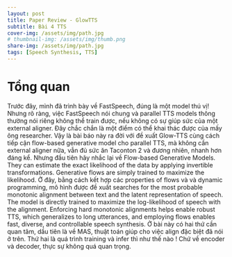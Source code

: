 ```yaml
---
layout: post
title: Paper Review - GlowTTS
subtitle: Bài 4 TTS
cover-img: /assets/img/path.jpg
# thumbnail-img: /assets/img/thumb.png
share-img: /assets/img/path.jpg
tags: [Speech Synthesis, TTS]
---
```


# Tổng quan

Trước đây, mình đã trình bày về FastSpeech, đúng là một model thú vị! Nhưng rõ ràng, việc FastSpeech nói chung và parallel TTS models thông thường nói riêng không thể train được, nếu không có sự giúp sức của một external aligner. 
Đây chắc chắn là một điểm có thể khai thác được của mấy ông researcher. Vậy là bài báo này ra đời với đề xuất Glow-TTS cùng cách tiếp cận flow-based generative model cho parallel TTS, mà không cần external aligner nữa, vẫn đủ sức ăn Taconton 2 và đương nhiên, nhanh hơn đáng kể.
Nhưng đầu tiên hãy nhắc lại về Flow-based Generative Models. They can estimate the exact likelihood of the data by applying invertible transformations. Generative flows are simply trained to maximize the likelihood.
Ở đây, bằng cách kết hợp các properties of flows và và dynamic programming, mô hình được đề xuất searches for the most probable monotonic alignment between text and the latent representation of speech. The model is directly trained to maximize the log-likelihood of speech with the alignment.
Enforcing hard monotonic alignments helps enable robust TTS, which generalizes to long utterances, and employing flows enables fast, diverse, and controllable speech synthesis.
Ở bài này có hai thứ cần quan tâm, dầu tiên là về MAS, thuật toán giúp cho việc align đặc biệt đã nói ở trên. Thứ hai là quá trình training và infer thì như thế nào ! Chứ về encoder và decoder, thực sự không quá quan trọng. 
